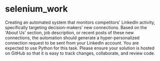 # selenium_work

Creating an automated system that monitors competitors' LinkedIn activity,
specifically targeting decision-makers' new connections. Based on the 'About Us'
section, job description, or recent posts of these new connections, the automation
should generate a hyper-personalized connection request to be sent from your
LinkedIn account. You are expected to use Python for this task.
Please ensure your solution is hosted on GitHub so that it is easy to track changes,
collaborate, and review code.
